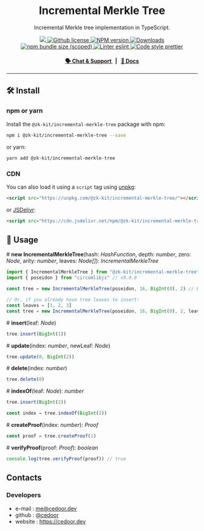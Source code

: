 <p align="center">
    <h1 align="center">
        Incremental Merkle Tree
    </h1>
    <p align="center">Incremental Merkle tree implementation in TypeScript.</p>
</p>

<p align="center">
    <a href="https://github.com/privacy-scaling-explorations/zk-kit">
        <img src="https://img.shields.io/badge/project-zk--kit-blue.svg?style=flat-square">
    </a>
    <a href="https://github.com/privacy-scaling-explorations/zk-kit/blob/main/LICENSE">
        <img alt="Github license" src="https://img.shields.io/github/license/privacy-scaling-explorations/zk-kit.svg?style=flat-square">
    </a>
    <a href="https://www.npmjs.com/package/@zk-kit/incremental-merkle-tree">
        <img alt="NPM version" src="https://img.shields.io/npm/v/@zk-kit/incremental-merkle-tree?style=flat-square" />
    </a>
    <a href="https://npmjs.org/package/@zk-kit/incremental-merkle-tree">
        <img alt="Downloads" src="https://img.shields.io/npm/dm/@zk-kit/incremental-merkle-tree.svg?style=flat-square" />
    </a>
    <a href="https://bundlephobia.com/package/@zk-kit/incremental-merkle-tree">
        <img alt="npm bundle size (scoped)" src="https://img.shields.io/bundlephobia/minzip/@zk-kit/incremental-merkle-tree" />
    </a>
    <a href="https://eslint.org/">
        <img alt="Linter eslint" src="https://img.shields.io/badge/linter-eslint-8080f2?style=flat-square&logo=eslint" />
    </a>
    <a href="https://prettier.io/">
        <img alt="Code style prettier" src="https://img.shields.io/badge/code%20style-prettier-f8bc45?style=flat-square&logo=prettier" />
    </a>
</p>

<div align="center">
    <h4>
        <a href="https://appliedzkp.org/discord">
            🗣️ Chat &amp; Support
        </a>
        <span>&nbsp;&nbsp;|&nbsp;&nbsp;</span>
        <a href="https://zkkit.appliedzkp.org//incremental-merkle-tree">
            📘 Docs
        </a>
    </h4>
</div>

---

## 🛠 Install

### npm or yarn

Install the `@zk-kit/incremental-merkle-tree` package with npm:

```bash
npm i @zk-kit/incremental-merkle-tree --save
```

or yarn:

```bash
yarn add @zk-kit/incremental-merkle-tree
```

### CDN

You can also load it using a `script` tag using [unpkg](https://unpkg.com/):

```html
<script src="https://unpkg.com/@zk-kit/incremental-merkle-tree/"></script>
```

or [JSDelivr](https://www.jsdelivr.com/):

```html
<script src="https://cdn.jsdelivr.net/npm/@zk-kit/incremental-merkle-tree/"></script>
```

## 📜 Usage

\# **new IncrementalMerkleTree**(hash: _HashFunction_, depth: _number_, zero: _Node_, arity: _number_, leaves: _Node\[]_): _IncrementalMerkleTree_

```typescript
import { IncrementalMerkleTree } from "@zk-kit/incremental-merkle-tree"
import { poseidon } from "circomlibjs" // v0.0.8

const tree = new IncrementalMerkleTree(poseidon, 16, BigInt(0), 2) // Binary tree.

// Or, if you already have tree leaves to insert:
const leaves = [1, 2, 3]
const tree = new IncrementalMerkleTree(poseidon, 16, BigInt(0), 2, leaves)
```

\# **insert**(leaf: _Node_)

```typescript
tree.insert(BigInt(1))
```

\# **update**(index: _number_, newLeaf: _Node_)

```typescript
tree.update(0, BigInt(2))
```

\# **delete**(index: _number_)

```typescript
tree.delete(0)
```

\# **indexOf**(leaf: _Node_): _number_

```typescript
tree.insert(BigInt(2))

const index = tree.indexOf(BigInt(2))
```

\# **createProof**(index: _number_): _Proof_

```typescript
const proof = tree.createProof(1)
```

\# **verifyProof**(proof: _Proof_): _boolean_

```typescript
console.log(tree.verifyProof(proof)) // true
```

## Contacts

### Developers

-   e-mail : me@cedoor.dev
-   github : [@cedoor](https://github.com/cedoor)
-   website : https://cedoor.dev
